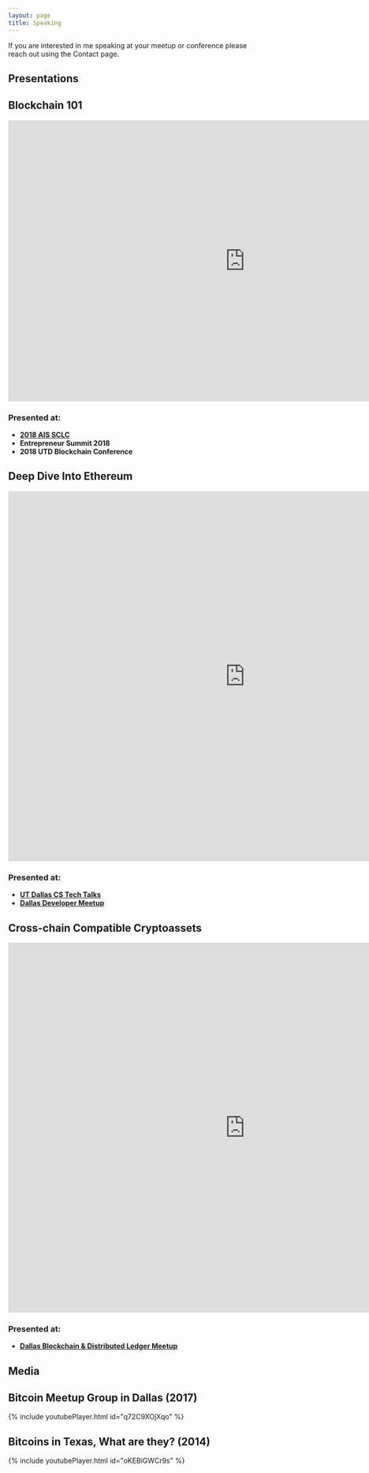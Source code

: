 ```yaml
---
layout: page
title: Speaking
---
```


If you are interested in me speaking at your meetup or conference please reach out using the Contact page.

Presentations
------

## Blockchain 101

<iframe src="https://docs.google.com/presentation/d/e/2PACX-1vR4blrz-dbsgSaojvNZ5PEHFKtRajWs1IAKitT6bQ02DhPaRVeNoEBlTZTEknhv6b9017lW7Ya9wN31/embed?start=false&loop=false&delayms=3000" frameborder="0" width="960" height="569" allowfullscreen="true" mozallowfullscreen="true" webkitallowfullscreen="true"></iframe>

### Presented at:
* [**2018 AIS SCLC**](https://sc.aisnet.org/conference2018/)
* **Entrepreneur Summit 2018**
* **2018 UTD Blockchain Conference**

## Deep Dive Into Ethereum

<iframe src="https://docs.google.com/presentation/d/e/2PACX-1vR26CxKeccwY9x1OxB-0y9HNK7Xcc9N8fr-gQ_IjXCScmV-kECnYSaK2IWrtFm_U0hk9wyhnH8mNtMN/embed?start=false&loop=false&delayms=3000" frameborder="0" width="960" height="749" allowfullscreen="true" mozallowfullscreen="true" webkitallowfullscreen="true"></iframe>

### Presented at:
* [**UT Dallas CS Tech Talks**](https://cs.utdallas.edu/category/lecturetalk/)
* [**Dallas Developer Meetup**](https://www.meetup.com/Dallas-Software-Developers-Entrepreneurs/)



## Cross-chain Compatible Cryptoassets

<iframe src="https://docs.google.com/presentation/d/e/2PACX-1vTkd49fxFZh4vk1ejYR7NEy6__8pcTnCA4dLiG8MNoE3SItnHNIx5WDZBqKXOShm5TCJwejgP0JLd8k/embed?start=false&loop=false&delayms=3000" frameborder="0" width="960" height="749" allowfullscreen="true" mozallowfullscreen="true" webkitallowfullscreen="true"></iframe>

### Presented at:
* [**Dallas Blockchain & Distributed Ledger Meetup**](https://www.meetup.com/dbdlt-meetup/)


Media
-------

## Bitcoin Meetup Group in Dallas (2017)
{% include youtubePlayer.html id="q72C9XOjXqo" %}

## Bitcoins in Texas, What are they? (2014)
{% include youtubePlayer.html id="oKEBiGWCr9s" %}


